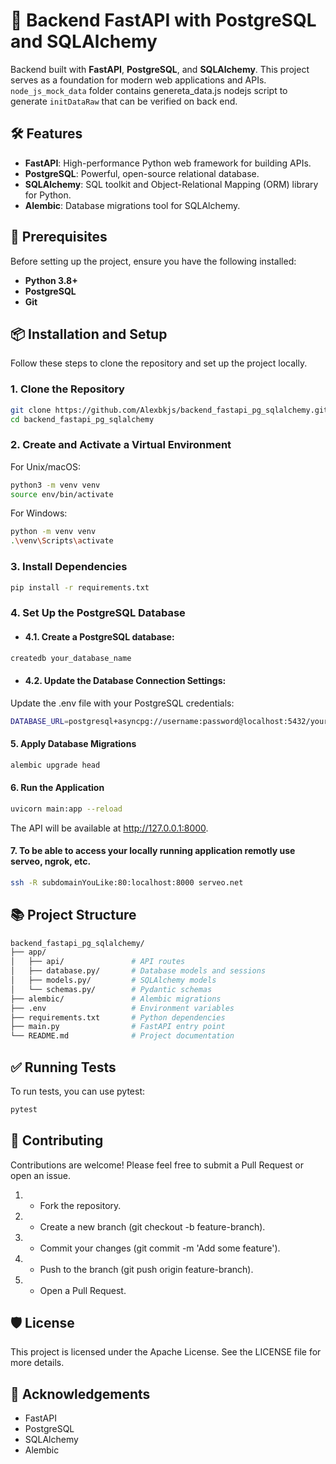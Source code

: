 # 🚀 Backend FastAPI with PostgreSQL and SQLAlchemy

Backend built with **FastAPI**, **PostgreSQL**, and **SQLAlchemy**. This project serves as a foundation for modern web applications and APIs.
`node_js_mock_data` folder contains genereta_data.js nodejs script to generate `initDataRaw` that can be verified on back end.

## 🛠️ Features

- **FastAPI**: High-performance Python web framework for building APIs.
- **PostgreSQL**: Powerful, open-source relational database.
- **SQLAlchemy**: SQL toolkit and Object-Relational Mapping (ORM) library for Python.
- **Alembic**: Database migrations tool for SQLAlchemy.

## 📝 Prerequisites

Before setting up the project, ensure you have the following installed:

- **Python 3.8+**
- **PostgreSQL**
- **Git**

## 📦 Installation and Setup

Follow these steps to clone the repository and set up the project locally.

### 1. Clone the Repository

```bash
git clone https://github.com/Alexbkjs/backend_fastapi_pg_sqlalchemy.git
cd backend_fastapi_pg_sqlalchemy
```
### 2. Create and Activate a Virtual Environment

For Unix/macOS:

```bash
python3 -m venv venv
source env/bin/activate
```

For Windows:

```bash
python -m venv venv
.\venv\Scripts\activate
```
### 3. Install Dependencies
```bash
pip install -r requirements.txt
```

### 4. Set Up the PostgreSQL Database

- #### 4.1. Create a PostgreSQL database:

```bash
createdb your_database_name
```

- #### 4.2. Update the Database Connection Settings:
Update the .env file with your PostgreSQL credentials:


```bash
DATABASE_URL=postgresql+asyncpg://username:password@localhost:5432/your_database_name
```

#### 5. Apply Database Migrations

```bash
alembic upgrade head
```


#### 6. Run the Application

```bash
uvicorn main:app --reload
```
The API will be available at http://127.0.0.1:8000. 

#### 7. To be able to access your locally running application remotly use serveo, ngrok, etc.

```bash
ssh -R subdomainYouLike:80:localhost:8000 serveo.net
```

## 📚 Project Structure


```bash
backend_fastapi_pg_sqlalchemy/
├── app/
│   ├── api/               # API routes
│   ├── database.py/       # Database models and sessions
│   ├── models.py/         # SQLAlchemy models
│   └── schemas.py/        # Pydantic schemas
├── alembic/               # Alembic migrations
├── .env                   # Environment variables
├── requirements.txt       # Python dependencies
├── main.py                # FastAPI entry point
└── README.md              # Project documentation
```
## ✅ Running Tests
To run tests, you can use pytest:

```bash
pytest
```
## 🤝 Contributing
Contributions are welcome! Please feel free to submit a Pull Request or open an issue.

1. - Fork the repository.
2. - Create a new branch (git checkout -b feature-branch).
3. - Commit your changes (git commit -m 'Add some feature').
4. - Push to the branch (git push origin feature-branch).
5. - Open a Pull Request.

## 🛡️ License
This project is licensed under the Apache License. See the LICENSE file for more details.

## 🌟 Acknowledgements
- FastAPI
- PostgreSQL
- SQLAlchemy
- Alembic
